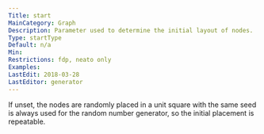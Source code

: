 ```yaml
---
Title: start
MainCategory: Graph
Description: Parameter used to determine the initial layout of nodes.
Type: startType
Default: n/a
Min: 
Restrictions: fdp, neato only
Examples: 
LastEdit: 2018-03-28
LastEditor: generator
---
```


If unset, the nodes are randomly placed in a unit square with the same seed is always used for the random number generator, so the initial placement is repeatable.
